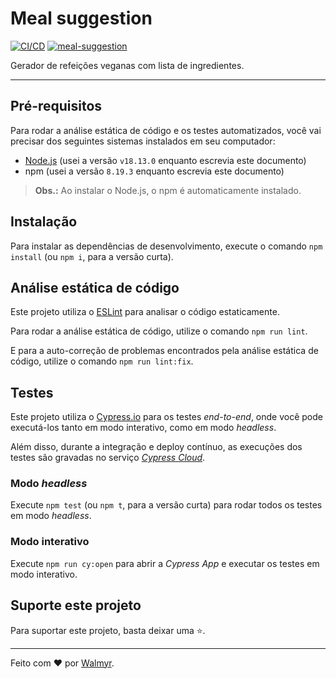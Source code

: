 # Meal suggestion

[![CI/CD](https://github.com/wlsf82/meal-suggestion/actions/workflows/cicd.yml/badge.svg)](https://github.com/wlsf82/meal-suggestion/actions)
[![meal-suggestion](https://img.shields.io/endpoint?url=https://cloud.cypress.io/badge/simple/dyjimv/main&style=flat&logo=cypress)](https://cloud.cypress.io/projects/dyjimv/runs)

Gerador de refeições veganas com lista de ingredientes.

___

## Pré-requisitos

Para rodar a análise estática de código e os testes automatizados, você vai precisar dos seguintes sistemas instalados em seu computador:

- [Node.js](https://nodejs.org/en/) (usei a versão `v18.13.0` enquanto escrevia este documento)
- npm (usei a versão `8.19.3` enquanto escrevia este documento)

> **Obs.:** Ao instalar o Node.js, o npm é automaticamente instalado.

## Instalação

Para instalar as dependências de desenvolvimento, execute o comando `npm install` (ou `npm i`, para a versão curta).

## Análise estática de código

Este projeto utiliza o [ESLint](https://eslint.org/) para analisar o código estaticamente.

Para rodar a análise estática de código, utilize o comando `npm run lint`.

E para a auto-correção de problemas encontrados pela análise estática de código, utilize o comando `npm run lint:fix`.

## Testes

Este projeto utiliza o [Cypress.io](https://cypress.io) para os testes _end-to-end_, onde você pode executá-los tanto em modo interativo, como em modo _headless_.

Além disso, durante a integração e deploy contínuo, as execuções dos testes são gravadas no serviço [_Cypress Cloud_](https://cloud.cypress.io/projects/dyjimv/runs).

### Modo _headless_

Execute `npm test` (ou `npm t`, para a versão curta) para rodar todos os testes em modo _headless_.

### Modo interativo

Execute `npm run cy:open` para abrir a _Cypress App_ e executar os testes em modo interativo.

## Suporte este projeto

Para suportar este projeto, basta deixar uma ⭐.

___

Feito com ❤️ por [Walmyr](https://walmyr.dev).
